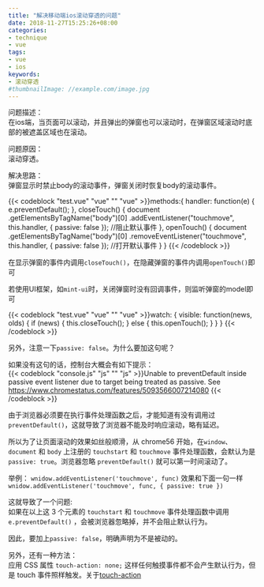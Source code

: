 ```yaml
---
title: "解决移动端ios滚动穿透的问题"
date: 2018-11-27T15:25:26+08:00
categories:
- technique
- vue
tags:
- vue
- ios
keywords:
- 滚动穿透
#thumbnailImage: //example.com/image.jpg
---
```


<!--more-->

问题描述：  
在ios端，当页面可以滚动，并且弹出的弹窗也可以滚动时，在弹窗区域滚动时底部的被遮盖区域也在滚动。  

问题原因：  
滚动穿透。   

解决思路：  
弹窗显示时禁止body的滚动事件，弹窗关闭时恢复body的滚动事件。


{{< codeblock "test.vue" "vue" "" "vue" >}}methods:{
    handler: function(e) {
      e.preventDefault();
    },
    closeTouch() {
      document
        .getElementsByTagName("body")[0]
        .addEventListener("touchmove", this.handler, { passive: false }); //阻止默认事件
    },
    openTouch() {
      document
        .getElementsByTagName("body")[0]
        .removeEventListener("touchmove", this.handler, { passive: false }); //打开默认事件
    }
}
{{< /codeblock >}}  

在显示弹窗的事件内调用`closeTouch()`，在隐藏弹窗的事件内调用`openTouch()`即可  

若使用UI框架，如`mint-ui`时，关闭弹窗时没有回调事件，则监听弹窗的model即可  

{{< codeblock "test.vue" "vue" "" "vue" >}}watch: {
    visible: function(news, olds) {
      if (news) {
        this.closeTouch();
      } else {
        this.openTouch();
      }
    }
  }
{{< /codeblock >}}  

另外，注意一下`passive: false`。为什么要加这句呢？  

如果没有这句的话，控制台大概会有如下提示：  
{{< codeblock "console.js" "js" "" "js" >}}Unable to preventDefault inside passive event listener due to target being treated as passive. See https://www.chromestatus.com/features/5093566007214080
{{< /codeblock >}}  

由于浏览器必须要在执行事件处理函数之后，才能知道有没有调用过`preventDefault()`，这就导致了浏览器不能及时响应滚动，略有延迟。

所以为了让页面滚动的效果如丝般顺滑，从 chrome56 开始，在`window`、`document` 和 `body` 上注册的 `touchstart` 和 `touchmove` 事件处理函数，会默认为是 `passive: true`。浏览器忽略 `preventDefault()` 就可以第一时间滚动了。

举例：
`wnidow.addEventListener('touchmove', func)` 效果和下面一句一样
`wnidow.addEventListener('touchmove', func, { passive: true })`  

这就导致了一个问题:  
如果在以上这 3 个元素的 `touchstart` 和 `touchmove` 事件处理函数中调用 `e.preventDefault()` ，会被浏览器忽略掉，并不会阻止默认行为。  

因此，要加上`passive: false`，明确声明为不是被动的。  

另外，还有一种方法：  
应用 CSS 属性 `touch-action: none;` 这样任何触摸事件都不会产生默认行为，但是 touch 事件照样触发。关于[touch-action](https://w3c.github.io/pointerevents/#the-touch-action-css-property)
